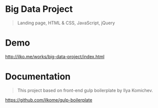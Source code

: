 # Big Data Project
> Landing page, HTML & CSS, JavaScript, jQuery

# Demo 
http://ilko.me/works/big-data-project/index.html


# Documentation
> This project based on front-end gulp boilerplate by Ilya Komichev.

https://github.com/ilkome/gulp-boilerplate